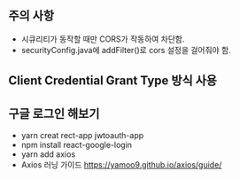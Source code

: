 ## 주의 사항

- 시큐리티가 동작할 때만 CORS가 작동하여 차단함.
- securityConfig.java에 addFilter()로 cors 설정을 걸어줘야 함.

## Client Credential Grant Type 방식 사용

## 구글 로그인 해보기

- yarn creat rect-app jwtoauth-app
- npm install react-google-login
- yarn add axios
- Axios 러닝 가이드 https://yamoo9.github.io/axios/guide/
